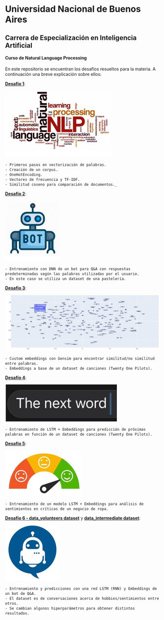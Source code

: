 # Universidad Nacional de Buenos Aires
## Carrera de Especialización en Inteligencia Artificial
#### Curso de Natural Language Processing

En este repositorio se encuentran los desafíos resueltos para la materia. A continuación una breve explicación sobre ellos:


[**Desafío 1**](https://github.com/joelspak/CEIA/blob/nlp/Ejercicio_1a_word2vec%20(1).ipynb): 

![](https://github.com/joelspak/CEIA/blob/nlp/imgsnlp/wordvect.JPG)
```
- Primeros pasos en vectorización de palabras. 
- Creación de un corpus. 
- OneHotEncoding. 
- Vectores de frecuencia y TF-IDF.
- Similitud coseno para comparación de documentos._
```


[**Desafío 2**](https://github.com/joelspak/CEIA/blob/nlp/Bot_para_pasteleria.ipynb): 

![](https://github.com/joelspak/CEIA/blob/nlp/imgsnlp/bot.JPG)
```
- Entrenamiento con DNN de un bot para Q&A con respuestas predeterminadas según las palabras utilizadas por el usuario. 
- En este caso se utiliza un dataset de una pastelería. 
```

[**Desafío 3**](https://github.com/joelspak/CEIA/blob/nlp/Clase_3_Custom_embedding_con_Gensim_TWENTY_ONE_PILOTS.ipynb): 

![](https://github.com/joelspak/CEIA/blob/nlp/imgsnlp/embedding.JPG)
```
- Custom embeddings con Gensim para encontrar similitud/no similitud entre palabras.
- Embeddings a base de un dataset de canciones (Twenty One Pilots).
```

[**Desafío 4**](https://github.com/joelspak/CEIA/blob/nlp/Clase_4_predicci%C3%B3n_palabra_TWENTY_ONE_PILOTS.ipynb): 

![](https://github.com/joelspak/CEIA/blob/nlp/imgsnlp/nextword.JPG)
```
- Entrenamiento de LSTM + Embeddings para predicción de próximas palabras en función de un dataset de canciones (Twenty One Pilots).
```

[**Desafío 5**](https://github.com/joelspak/CEIA/blob/nlp/clothing_ecommerce_reviews.ipynb): 

![](https://github.com/joelspak/CEIA/blob/nlp/imgsnlp/sentiments.JPG)
```
- Entrenamiento de un modelo LSTM + Embeddings para análisis de sentimientos en críticas de un negocio de ropa. 
```

[**Desafío 6 - data_volunteers dataset**](https://github.com/joelspak/CEIA/blob/nlp/6d_bot_qa_data_volunteers.ipynb) y [**data_intermediate dataset**](https://github.com/joelspak/CEIA/blob/nlp/6d_bot_qa_data_intermediate.ipynb): 

![](https://github.com/joelspak/CEIA/blob/nlp/imgsnlp/bot2.JPG)
```
- Entrenamiento y predicciones con una red LSTM (RNN) y Embeddings de un bot de Q&A.
- El dataset es de conversaciones acerca de hobbies/sentimientos entre otros. 
- Se cambian algunos hiperparámetros para obtener distintos resultados. 
```
